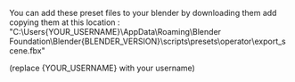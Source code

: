 You can add these preset files to your blender by downloading them add copying them at this location :
"C:\Users\{YOUR_USERNAME}\AppData\Roaming\Blender Foundation\Blender\{BLENDER_VERSION}\scripts\presets\operator\export_scene.fbx\"

(replace {YOUR_USERNAME} with your username)
